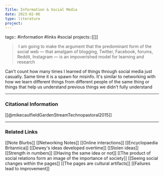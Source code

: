 ```yaml
---
Title: Information & Social Media
date: 2023-02-06
type: literature
project:
---
```

tags:: #information #links #social 
projects::[[]]


>  I am going to make the argument that the predominant form of the social web — that amalgam of blogging, Twitter, Facebook, forums, Reddit, Instagram — is an impoverished model for learning and research

Can't count how many times I learned of things through social media just casually. Same time it is a spawn for misinfo. It's similar to networking with how we learn different things from different people of the same thing or things that help us understand previous things we didn't fully understand

---
### Citational Information

[[@mikecaulfieldGardenStreamTechnopastoral2015]]

---

### Related Links

[[Note Blurbs]]
[[Networking Notes]]
[[Online interactions]]
[[Encyclopaedia Britannica]]
[[Dewey's ideas developed overtime]]
[[Stolen ideas]]
[[Strength in numbers]]
[[Having the same idea or not]]
[[The product of social relations form an image of the importance of society]]
[[Seeing social changes within the pages]]
[[The pages are cultural artifacts]]
[[Failures lead to improvement]]